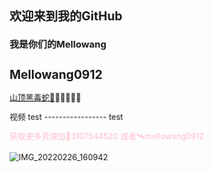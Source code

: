 ## 欢迎来到我的GitHub 
### 我是你们的Mellowang

## Mellowang0912

[山顶黑毒蛇🐍](http://mellowang.test.upcdn.net/%E5%B1%B1%E9%A0%82%E9%BB%91%E6%AF%92%E8%9B%87.mp4)😀😀😀😀😀

视频 test  ----------------- test

<p style='color:pink'>获取更多资源加🐧3107544520 或者🛰️mellowang0912</p>

![IMG_20220226_160942](https://user-images.githubusercontent.com/73633146/156897512-81d1654f-8503-411c-b795-d385edb8acf4.jpg)
